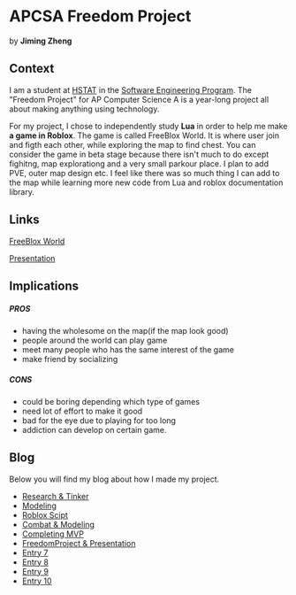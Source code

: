 # APCSA Freedom Project
by **Jiming Zheng**

## Context
I am a student at [HSTAT](https://www.hstat.org/) in the [Software Engineering Program](https://hstatsep.github.io/). The "Freedom Project" for AP Computer Science A is a year-long project all about making anything using technology.

For my project, I chose to independently study **Lua** in order to help me make **a game in Roblox**. The game is called FreeBlox World. It is where user join and figth each other, while exploring the map to find chest. You can consider the game in beta stage because there isn't much to do except fighitng, map explorationg and a very small parkour place. I plan to add PVE, outer map design etc. I feel like there was so much thing I can add to the map while learning more new code from Lua and roblox documentation library.

## Links

[FreeBlox World](https://www.roblox.com/games/16620055741/FreeBlox-World?gameSetTypeId=100000003&homePageSessionInfo=e429ce18-5bfc-484d-bac3-1d9da757972e&isAd=false&numberOfLoadedTiles=50&page=sortDetailPageHome&placeId=16620055741&position=17&universeId=5718462318)

[Presentation](https://docs.google.com/presentation/d/13gKksryB12bg1f-iPh0vkFDsZ6VrvUG-StNotLeTEDk/edit)

## Implications
##### PROS
* having the wholesome on the map(if the map look good)
* people around the world can play game
* meet many people who has the same interest of the game
* make friend by socializing
##### CONS
* could be boring depending which type of games
* need lot of effort to make it good
* bad for the eye due to playing for too long
* addiction can develop on certain game.


## Blog
Below you will find my blog about how I made my project.

* [Research & Tinker](blog/entry01.md)
* [Modeling](blog/entry02.md)
* [Roblox Scipt](blog/entry03.md)
* [Combat & Modeling](blog/entry04.md)
* [Completing MVP](blog/entry05.md)
* [FreedomProject & Presentation](blog/entry06.md)
* [Entry 7](blog/entry07.md)
* [Entry 8](blog/entry08.md)
* [Entry 9](blog/entry09.md)
* [Entry 10](blog/entry10.md)
